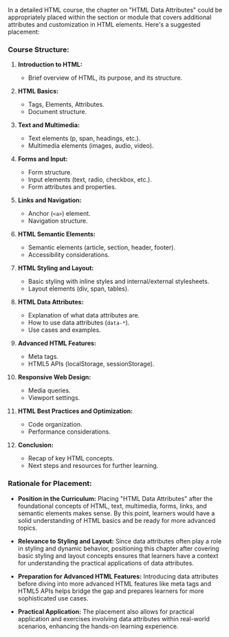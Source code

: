 In a detailed HTML course, the chapter on "HTML Data Attributes" could be appropriately placed within the section or module that covers additional attributes and customization in HTML elements. Here's a suggested placement:

### Course Structure:

1. **Introduction to HTML:**
   - Brief overview of HTML, its purpose, and its structure.

2. **HTML Basics:**
   - Tags, Elements, Attributes.
   - Document structure.

3. **Text and Multimedia:**
   - Text elements (p, span, headings, etc.).
   - Multimedia elements (images, audio, video).

4. **Forms and Input:**
   - Form structure.
   - Input elements (text, radio, checkbox, etc.).
   - Form attributes and properties.

5. **Links and Navigation:**
   - Anchor (`<a>`) element.
   - Navigation structure.

6. **HTML Semantic Elements:**
   - Semantic elements (article, section, header, footer).
   - Accessibility considerations.

7. **HTML Styling and Layout:**
   - Basic styling with inline styles and internal/external stylesheets.
   - Layout elements (div, span, tables).

8. **HTML Data Attributes:**
   - Explanation of what data attributes are.
   - How to use data attributes (`data-*`).
   - Use cases and examples.

9. **Advanced HTML Features:**
   - Meta tags.
   - HTML5 APIs (localStorage, sessionStorage).

10. **Responsive Web Design:**
    - Media queries.
    - Viewport settings.

11. **HTML Best Practices and Optimization:**
    - Code organization.
    - Performance considerations.

12. **Conclusion:**
    - Recap of key HTML concepts.
    - Next steps and resources for further learning.

### Rationale for Placement:

- **Position in the Curriculum:** Placing "HTML Data Attributes" after the foundational concepts of HTML, text, multimedia, forms, links, and semantic elements makes sense. By this point, learners would have a solid understanding of HTML basics and be ready for more advanced topics.

- **Relevance to Styling and Layout:** Since data attributes often play a role in styling and dynamic behavior, positioning this chapter after covering basic styling and layout concepts ensures that learners have a context for understanding the practical applications of data attributes.

- **Preparation for Advanced HTML Features:** Introducing data attributes before diving into more advanced HTML features like meta tags and HTML5 APIs helps bridge the gap and prepares learners for more sophisticated use cases.

- **Practical Application:** The placement also allows for practical application and exercises involving data attributes within real-world scenarios, enhancing the hands-on learning experience.
